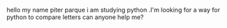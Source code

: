 hello my name piter parque i am studying python .I'm looking for a way for python to compare letters can anyone help me?
